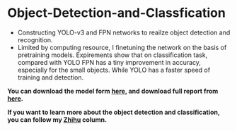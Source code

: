 # Object-Detection-and-Classfication

- Constructing YOLO-v3 and FPN networks to reailze object detection and recognition.
- Limited by computing resource, I finetuning the network on the basis of pretraining models. Expirements show that on classification task, compared with YOLO FPN has a tiny improvement in accuracy, especially for the small objects. While YOLO has a faster speed of training and detection.

**You can download the model form [here](), and download full report from [here]().**

**If you want to learn more about the object detection and classification, you can follow my [Zhihu](https://zhuanlan.zhihu.com/c_1040305535475789824) column.**
